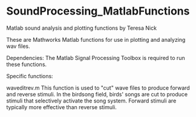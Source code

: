 SoundProcessing_MatlabFunctions
===============

Matlab sound analysis and plotting functions by Teresa Nick

These are Mathworks Matlab functions for use in plotting and analyzing wav files.  

Dependencies:
The Matlab Signal Processing Toolbox is required to run these functions.

Specific functions:

waveditrev.m
This function is used to "cut" wave files to produce forward and reverse stimuli. In the birdsong field, birds' songs are cut to produce stimuli that selectively activate the song system.  Forward stimuli are typically more effective than reverse stimuli.
